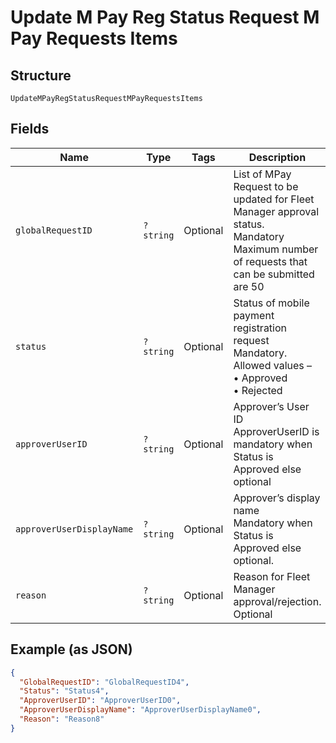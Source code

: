 
# Update M Pay Reg Status Request M Pay Requests Items

## Structure

`UpdateMPayRegStatusRequestMPayRequestsItems`

## Fields

| Name | Type | Tags | Description | Getter | Setter |
|  --- | --- | --- | --- | --- | --- |
| `globalRequestID` | `?string` | Optional | List of MPay Request to be updated for Fleet Manager approval status.<br>Mandatory<br>Maximum number of requests that can be submitted are 50 | getGlobalRequestID(): ?string | setGlobalRequestID(?string globalRequestID): void |
| `status` | `?string` | Optional | Status of mobile payment registration request<br>Mandatory.<br>Allowed values –<br>•	Approved<br>•   Rejected | getStatus(): ?string | setStatus(?string status): void |
| `approverUserID` | `?string` | Optional | Approver’s User ID<br>ApproverUserID is mandatory when Status is Approved else optional | getApproverUserID(): ?string | setApproverUserID(?string approverUserID): void |
| `approverUserDisplayName` | `?string` | Optional | Approver’s display name<br>Mandatory when Status is Approved else optional. | getApproverUserDisplayName(): ?string | setApproverUserDisplayName(?string approverUserDisplayName): void |
| `reason` | `?string` | Optional | Reason for Fleet Manager approval/rejection.<br>Optional | getReason(): ?string | setReason(?string reason): void |

## Example (as JSON)

```json
{
  "GlobalRequestID": "GlobalRequestID4",
  "Status": "Status4",
  "ApproverUserID": "ApproverUserID0",
  "ApproverUserDisplayName": "ApproverUserDisplayName0",
  "Reason": "Reason8"
}
```

